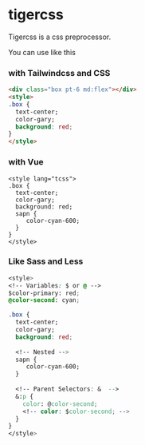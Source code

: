 # tigercss
Tigercss is a css preprocessor.

You can use like this

### with Tailwindcss and CSS
```html
<div class="box pt-6 md:flex"></div>
<style>
.box {
  text-center;
  color-gary;
  background: red; 
}
</style>
```

### with Vue
```vue
<style lang="tcss">
.box {
  text-center;
  color-gary;
  background: red; 
  sapn {
     color-cyan-600;
  }
}
</style>
```

### Like Sass and Less
```css
<style>
<!-- Variables: $ or @ -->
$color-primary: red;
@color-second: cyan;

.box {
  text-center;
  color-gary;
  background: red; 
  
  <!-- Nested -->
  sapn {
     color-cyan-600;
  }
  
  <!-- Parent Selectors: &  -->
  &:p {
    color: @color-second;
    <!-- color: $color-second; -->
  }
}
</style>
```

